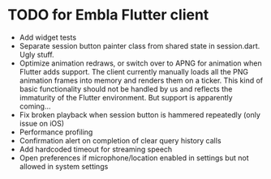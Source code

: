 # TODO for Embla Flutter client

* Add widget tests
* Separate session button painter class from shared state in session.dart. Ugly stuff.
* Optimize animation redraws, or switch over to APNG for animation when Flutter adds support.
The client currently manually loads all the PNG animation frames into memory and
renders them on a ticker. This kind of basic functionality should not be handled by us
and reflects the immaturity of the Flutter environment. But support is apparently coming...
* Fix broken playback when session button is hammered repeatedly (only issue on iOS)
* Performance profiling
* Confirmation alert on completion of clear query history calls
* Add hardcoded timeout for streaming speech
* Open preferences if microphone/location enabled in settings but not allowed in system settings
